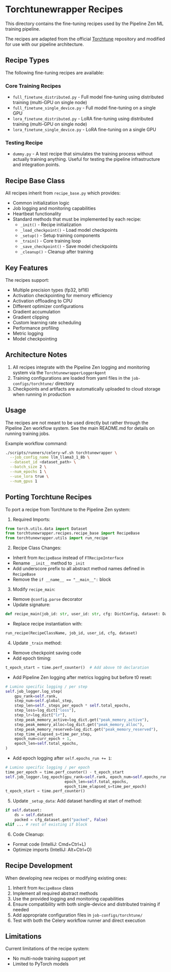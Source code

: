 # Torchtunewrapper Recipes

This directory contains the fine-tuning recipes used by the Pipeline Zen ML training pipeline. 

The recipes are adapted from the official [Torchtune](https://github.com/pytorch/torchtune) repository and modified for use with our pipeline architecture.

## Recipe Types

The following fine-tuning recipes are available:

### Core Training Recipes
- `full_finetune_distributed.py` - Full model fine-tuning using distributed training (multi-GPU on single node)
- `full_finetune_single_device.py` - Full model fine-tuning on a single GPU
- `lora_finetune_distributed.py` - LoRA fine-tuning using distributed training (multi-GPU on single node)
- `lora_finetune_single_device.py` - LoRA fine-tuning on a single GPU

### Testing Recipe
- `dummy.py` - A test recipe that simulates the training process without actually training anything. Useful for testing the pipeline infrastructure and integration points.

## Recipe Base Class

All recipes inherit from `recipe_base.py` which provides:

- Common initialization logic
- Job logging and monitoring capabilities
- Heartbeat functionality
- Standard methods that must be implemented by each recipe:
    - `_init()` - Recipe initialization
    - `_load_checkpoint()` - Load model checkpoints
    - `_setup()` - Setup training components
    - `_train()` - Core training loop
    - `_save_checkpoint()` - Save model checkpoints
    - `_cleanup()` - Cleanup after training

## Key Features

The recipes support:

- Multiple precision types (fp32, bf16)
- Activation checkpointing for memory efficiency
- Activation offloading to CPU
- Different optimizer configurations
- Gradient accumulation
- Gradient clipping
- Custom learning rate scheduling
- Performance profiling
- Metric logging
- Model checkpointing

## Architecture Notes

1. All recipes integrate with the Pipeline Zen logging and monitoring system via the `TorchtunewrapperLoggerAgent`
2. Training configurations are loaded from yaml files in the `job-configs/torchtune/` directory
3. Checkpoints and artifacts are automatically uploaded to cloud storage when running in production

## Usage

The recipes are not meant to be used directly but rather through the Pipeline Zen workflow system. See the main README.md for details on running training jobs.

Example workflow command:
```bash
./scripts/runners/celery-wf.sh torchtunewrapper \
  --job_config_name llm_llama3_1_8b \
  --dataset_id <dataset_path> \
  --batch_size 2 \
  --num_epochs 1 \
  --use_lora true \
  --num_gpus 1
```

## Porting Torchtune Recipes

To port a recipe from Torchtune to the Pipeline Zen system:

1. Required Imports:
```python
from torch.utils.data import Dataset
from torchtunewrapper.recipes.recipe_base import RecipeBase
from torchtunewrapper.utils import run_recipe
```

2. Recipe Class Changes:
- Inherit from `RecipeBase` instead of `FTRecipeInterface`
- Rename `__init__` method to `_init`
- Add underscore prefix to all abstract method names defined in `RecipeBase`
- Remove the `if __name__ == "__main__":` block

3. Modify `recipe_main`:
- Remove `@config.parse` decorator
- Update signature:
```python
def recipe_main(job_id: str, user_id: str, cfg: DictConfig, dataset: Dataset) -> None:
```
- Replace recipe instantiation with:
```python
run_recipe(RecipeClassName, job_id, user_id, cfg, dataset)
```

4. Update `_train` method:
- Remove checkpoint saving code
- Add epoch timing:
```python
t_epoch_start = time.perf_counter()  # Add above t0 declaration
```
- Add Pipeline Zen logging after metrics logging but before t0 reset:
```python
# Lumino specific logging / per step
self.job_logger.log_step(
    gpu_rank=self.rank,
    step_num=self.global_step,
    step_len=self._steps_per_epoch * self.total_epochs,
    step_loss=log_dict["loss"],
    step_lr=log_dict["lr"],
    step_peak_memory_active=log_dict.get("peak_memory_active"),
    step_peak_memory_alloc=log_dict.get("peak_memory_alloc"),
    step_peak_memory_reserved=log_dict.get("peak_memory_reserved"),
    step_time_elapsed_s=time_per_step,
    epoch_num=curr_epoch + 1,
    epoch_len=self.total_epochs,
)
```
- Add epoch logging after `self.epochs_run += 1`:
```python
# Lumino specific logging / per epoch
time_per_epoch = time.perf_counter() - t_epoch_start
self.job_logger.log_epoch(gpu_rank=self.rank, epoch_num=self.epochs_run,
                          epoch_len=self.total_epochs,
                          epoch_time_elapsed_s=time_per_epoch)
t_epoch_start = time.perf_counter()
```

5. Update `_setup_data`:
   Add dataset handling at start of method:
```python
if self.dataset:
    ds = self.dataset
    packed = cfg_dataset.get("packed", False)
elif ... # rest of existing if block
```

6. Code Cleanup:
- Format code (IntelliJ: Cmd+Ctrl+L)
- Optimize imports (IntelliJ: Alt+Ctrl+O)

## Recipe Development

When developing new recipes or modifying existing ones:

1. Inherit from `RecipeBase` class
2. Implement all required abstract methods
3. Use the provided logging and monitoring capabilities
4. Ensure compatibility with both single-device and distributed training if needed
5. Add appropriate configuration files in `job-configs/torchtune/`
6. Test with both the Celery workflow runner and direct execution

## Limitations

Current limitations of the recipe system:

- No multi-node training support yet
- Limited to PyTorch models